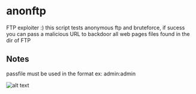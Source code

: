 # anonftp
FTP exploiter :) this script tests anonymous ftp and bruteforce, if sucess you can pass a malicious URL to backdoor all web pages files found in the dir of FTP

## Notes
passfile must be used in the format ex: admin:admin

![alt text](https://github.com/lizard2h/anonftp/blob/master/anonftp.png)
